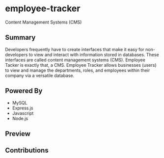 # employee-tracker
Content Management Systems (CMS)

## Summary 
Developers frequently have to create interfaces that make it easy for non-developers to view and interact with information stored in databases. These interfaces are called content management systems (CMS). Employee Tacker is exactly that, a CMS. Employee Tracker allows businesses (users) to view and manage the departments, roles, and employees within their company via a versatile database.

## Powered By
- MySQL 
- Express.js
- Javascript
- Node.js

## Preview

## Contributions 